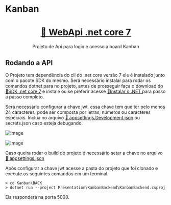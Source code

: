 # Kanban

<h1 align="center">
    <a href="https://learn.microsoft.com/pt-br/dotnet/fundamentals">🔗 WebApi .net core 7</a>
</h1>
<p align="center">Projeto de Api para login e acesso a board Kanban</p>

## Rodando a API

O Projeto tem dependência do cli do .net core versão 7 ele é instalado junto com o pacote SDK do mesmo. Será necessário instalar para rodar os comandos dotnet para no projeto, antes de prosseguir faça o download do <a href="https://dotnet.microsoft.com/pt-br/download/dotnet/7.0">🔗SDK .net core 7</a> e instale ou se preferir acesse <a href="https://learn.microsoft.com/pt-br/dotnet/core/install/"> 🔗Instalar o .NET </a> para passo a passo completo.  

Será necessário configurar a chave jwt, essa chave tem que ter pelo menos 24 caracteres, pode ser composta por letras, números ou caracteres especiais.
Inclua no arquivo <a href="https://github.com/isaacslima/Kanban/blob/main/BACK/Presentation/KanbanBackend/appsettings.Development.json">🔗 appsettings.Development.json</a>
ou secrets.json caso esteja debugando.

![image](https://github.com/isaacslima/Kanban/assets/11709857/60b92abe-47ab-4625-b687-23011ada0daa)

![image](https://github.com/isaacslima/Kanban/assets/11709857/5d9bfe8e-5514-47b9-bc81-d25ee564b944)

Caso queira rodar o build do projeto é necessário setar a chave no arquivo <a href="https://github.com/isaacslima/Kanban/blob/main/BACK/Presentation/KanbanBackend/appsettings.json">🔗 appsettings.json</a>

Após configurar a chave jwt acesse a pasta do projeto que foi clonado e execute os seguintes comandos em um terminal.

```console
> cd Kanban\BACK
> dotnet run --project Presentation\KanbanBackend\KanbanBackend.csproj
```

Ela responderá na porta 5000.




